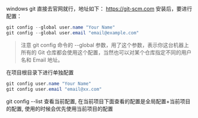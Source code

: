 windows git 直接去官网就行，地址如下：
https://git-scm.com
安装后，要进行配置：
```java
git config --global user.name "Your Name"
git config --global user.email "email@example.com"
```

>注意 git config 命令的 --global 参数，用了这个参数，表示你这台机器上所有的 Git 仓库都会使用这个配置，当然也可以对某个仓库指定不同的用户名和 Email 地址。

在项目根目录下进行单独配置
```java
git config user.name "Your Name"
git config user.email "email@xx.com"
```
git config --list 查看当前配置, 在当前项目下面查看的配置是全局配置+当前项目的配置, 使用的时候会优先使用当前项目的配置